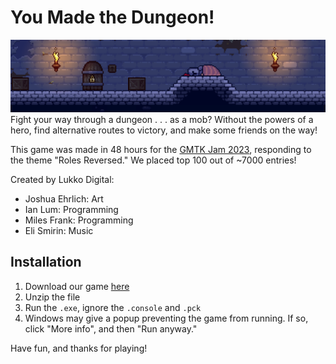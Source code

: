 # You Made the Dungeon!
![](/assets/screenshots/banner.png)
Fight your way through a dungeon . . . as a mob? Without the powers of a hero, find alternative routes to victory, and make some friends on the way!

This game was made in 48 hours for the [GMTK Jam 2023](https://itch.io/jam/gmtk-2023/rate/2162324), responding to the theme "Roles Reversed." We placed top 100 out of ~7000 entries!

Created by Lukko Digital:
- Joshua Ehrlich: Art
- Ian Lum: Programming
- Miles Frank: Programming
- Eli Smirin: Music

## Installation

1. Download our game [here](https://lukko-digital.itch.io/you-made-the-dungeon)
2. Unzip the file
3. Run the `.exe`, ignore the `.console` and `.pck`
4. Windows may give a popup preventing the game from running. If so, click "More info", and then "Run anyway."

Have fun, and thanks for playing!
